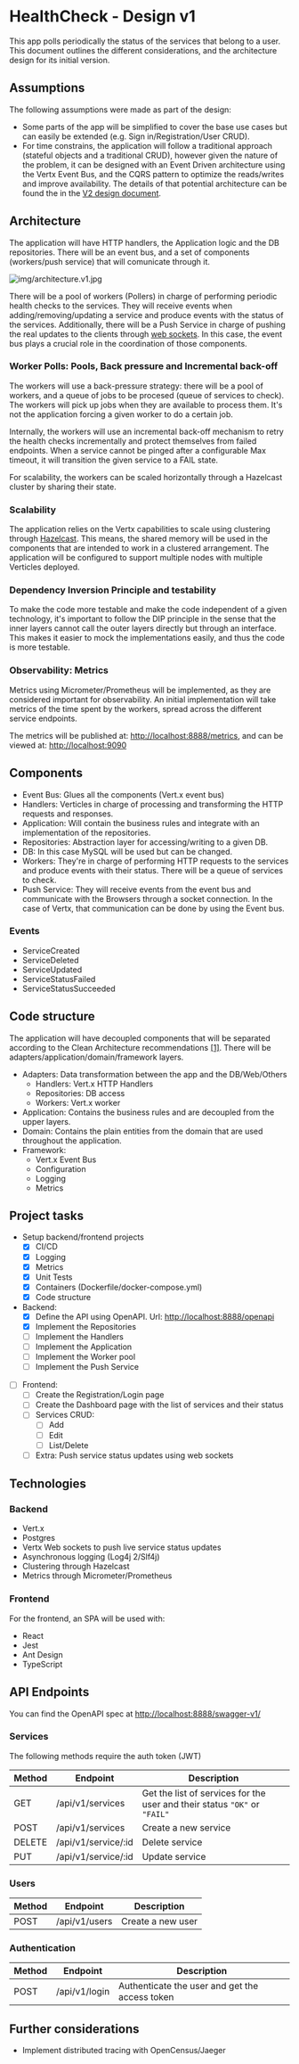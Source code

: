 # HealthCheck - Design v1

This app polls periodically the status of the services
that belong to a user. This document outlines the different
considerations, and the architecture design for its initial version.

## Assumptions

The following assumptions were made as part of the design:

- Some parts of the app will be simplified to cover the base use cases but
  can easily be extended (e.g. Sign in/Registration/User CRUD).
- For time constrains, the application will follow a traditional
  approach (stateful objects and a traditional CRUD),
  however given the nature of the problem, it can be
  designed with an Event Driven architecture using the Vertx Event Bus,
  and the CQRS pattern to optimize the reads/writes and improve availability.
  The details of that potential architecture can be found the in
  the [V2 design document](design.v2.md).

## Architecture

The application will have HTTP handlers, the Application logic and the DB
repositories. There will be an event bus, and a set of
components (workers/push service) that will comunicate through it.

![img/architecture.v1.jpg](img/architecture.v1.jpg)

There will be a pool of workers (Pollers) in charge of performing
periodic health checks to the services. They will receive
events when adding/removing/updating a service and produce events
with the status of the services. Additionally, there will be
a Push Service in charge of pushing the real updates to the
clients through [web sockets](https://vertx.io/blog/real-time-bidding-with-websockets-and-vert-x/).
In this case, the event bus plays a crucial
role in the coordination of those components.

### Worker Polls: Pools, Back pressure and Incremental back-off

The workers will use a back-pressure strategy: there will be a pool of
workers, and a queue of jobs to be procesed (queue of services to check).
The workers will pick up jobs when they are available to process them.
It's not the application forcing a given worker to do a certain job.

Internally, the workers will use an incremental back-off mechanism
to retry the health checks incrementally and protect themselves
from failed endpoints. When a service cannot be pinged after a configurable
Max timeout, it will transition the given service to a FAIL state.

For scalability, the workers can be scaled horizontally through a Hazelcast
cluster by sharing their state.

### Scalability

The application relies on the Vertx capabilities to scale using
clustering through [Hazelcast](https://hazelcast.com/blog/vert-x-cluster/).
This means, the shared memory
will be used in the components that are intended to work in a
clustered arrangement. The application will be configured to
support multiple nodes with multiple Verticles deployed.

### Dependency Inversion Principle and testability

To make the code more testable and make the code independent of a given
technology, it's important to follow the DIP principle in the sense that
the inner layers cannot call the outer layers directly but through an interface.
This makes it easier to mock the implementations easily, and thus the
code is more testable.

### Observability: Metrics

Metrics using Micrometer/Prometheus will be implemented, as they are considered
important for observability. An initial implementation will take metrics
of the time spent by the workers, spread across the different service endpoints.

The metrics will be published at: [http://localhost:8888/metrics](http://localhost:8888/metrics),
and can be viewed at: [http://localhost:9090](http://localhost:9090)

## Components

- Event Bus: Glues all the components (Vert.x event bus)
- Handlers: Verticles in charge of processing and transforming the HTTP
  requests and responses.
- Application: Will contain the business rules and integrate with
  an implementation of the repositories.
- Repositories: Abstraction layer for accessing/writing to a given DB.
- DB: In this case MySQL will be used but can be changed.
- Workers: They're in charge of performing HTTP requests to the services
  and produce events with their status. There will be a queue of services
  to check.
- Push Service: They will receive events from the event bus and communicate
  with the Browsers through a socket connection. In the case of Vertx, that
  communication can be done by using the Event bus.

### Events

- ServiceCreated
- ServiceDeleted
- ServiceUpdated
- ServiceStatusFailed
- ServiceStatusSucceeded

## Code structure

The application will have decoupled components that will be separated
according to the Clean Architecture recommendations [[1]](https://blog.cleancoder.com/uncle-bob/2012/08/13/the-clean-architecture.html).
There will be adapters/application/domain/framework layers.

- Adapters: Data transformation between the app and the DB/Web/Others
  - Handlers: Vert.x HTTP Handlers
  - Repositories: DB access
  - Workers: Vert.x worker
- Application: Contains the business rules and are decoupled from the
  upper layers.
- Domain: Contains the plain entities from the domain that are used throughout
  the application.
- Framework:
  - Vert.x Event Bus
  - Configuration
  - Logging
  - Metrics

## Project tasks

- Setup backend/frontend projects
  - [x] CI/CD
  - [x] Logging
  - [x] Metrics
  - [x] Unit Tests
  - [x] Containers (Dockerfile/docker-compose.yml)
  - [x] Code structure
- Backend:
  - [x] Define the API using OpenAPI. Url: [http://localhost:8888/openapi](http://localhost:8888/swagger)
  - [x] Implement the Repositories
  - [ ] Implement the Handlers
  - [ ] Implement the Application
  - [ ] Implement the Worker pool
  - [ ] Implement the Push Service
- [ ] Frontend:
  - [ ] Create the Registration/Login page
  - [ ] Create the Dashboard page with the list of services and their status
  - [ ] Services CRUD:
    - [ ] Add
    - [ ] Edit
    - [ ] List/Delete
  - [ ] Extra: Push service status updates using web sockets

## Technologies

### Backend

- Vert.x
- Postgres
- Vertx Web sockets to push live service status updates
- Asynchronous logging (Log4j 2/Slf4j)
- Clustering through Hazelcast
- Metrics through Micrometer/Prometheus

### Frontend

For the frontend, an SPA will be used with:

- React
- Jest
- Ant Design
- TypeScript

## API Endpoints

You can find the OpenAPI spec at [http://localhost:8888/swagger-v1/](http://localhost:8888/swagger-v1/)

### Services

The following methods require the auth token (JWT)

Method | Endpoint | Description
--- | --- | ---
GET | /api/v1/services | Get the list of services for the user and their status `"OK"` or `"FAIL"`
POST | /api/v1/services | Create a new service
DELETE | /api/v1/service/:id | Delete service
PUT | /api/v1/service/:id | Update service

### Users

Method | Endpoint | Description
--- | --- | ---
POST | /api/v1/users | Create a new user

### Authentication

Method | Endpoint | Description
--- | --- | ---
POST | /api/v1/login | Authenticate the user and get the access token

## Further considerations

- Implement distributed tracing with OpenCensus/Jaeger
